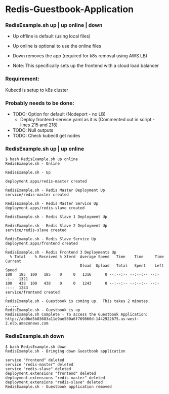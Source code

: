 # Redis-Guestbook-Application

### RedisExample.sh up | up online | down
- Up offline is default (using local files)
- Up online is optional to use the online files
- Down removes the app (required for k8s removal using AWS LB)

- Note: This specifically sets up the frontend with a cloud load balancer


### Requirement:
Kubectl is setup to k8s cluster

### Probably needs to be done:
- TODO: Option for default (Nodeport - no LB)
    - Deploy frontend-service.yaml as it is (Commented out in script - lines 215 and 218)
- TODO: Null outputs
- TODO: Check kubectl get nodes

### RedisExample.sh up | up online
```
$ bash RedisExample.sh up online
RedisExample.sh - Online

RedisExample.sh - Up

deployment.apps/redis-master created
.
RedisExample.sh - Redis Master Deployment Up
service/redis-master created

RedisExample.sh - Redis Master Service Up
deployment.apps/redis-slave created
.
RedisExample.sh - Redis Slave 1 Deployment Up

RedisExample.sh - Redis Slave 2 Deployment Up
service/redis-slave created

RedisExample.sh - Redis Slave Service Up
deployment.apps/frontend created
.
RedisExample.sh - Redis Frontend 3 Deployments Up
  % Total    % Received % Xferd  Average Speed   Time    Time     Time  Current
                                 Dload  Upload   Total   Spent    Left  Speed
100   185  100   185    0     0   1316      0 --:--:-- --:--:-- --:--:--  1321
100   438  100   438    0     0   1243      0 --:--:-- --:--:-- --:--:--  1243
service/frontend created
.
RedisExample.sh - Guestbook is coming up.  This takes 2 minutes.
......
RedisExample.sh - Guestbook is up
RedisExample.sh Complete - To access the Guestbook Application: http://ab0bd5b03683a11e9ae580a6f769860d-1442922675.us-west-2.elb.amazonaws.com
```


### RedisExample.sh down
```
$ bash RedisExample.sh down
RedisExample.sh - Bringing down Guestbook application

service "frontend" deleted
service "redis-master" deleted
service "redis-slave" deleted
deployment.extensions "frontend" deleted
deployment.extensions "redis-master" deleted
deployment.extensions "redis-slave" deleted
RedisExample.sh - Guestbook application removed
```